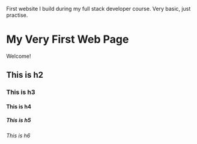 First website I build during my full stack developer course. Very basic, just practise.


# My Very First Web Page

Welcome!

## This is h2

### This is h3

#### This is h4

##### This is h5

###### This is h6

